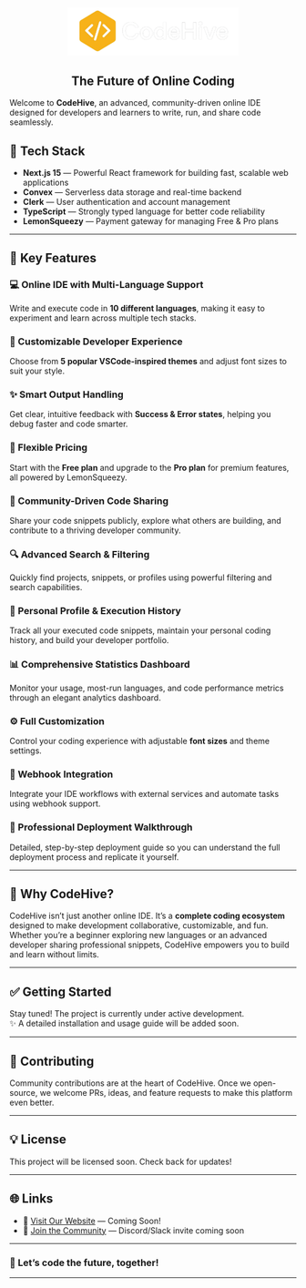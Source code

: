 <p align="center">
  <img src="public/logo2.png" alt="CodeHive Logo" width="300"/>
  <h2 align="center"><strong>The Future of Online Coding</strong></h2>
</p>

Welcome to **CodeHive**, an advanced, community-driven online IDE designed for developers and learners to write, run, and share code seamlessly.  

## 🚀 Tech Stack

- **Next.js 15** — Powerful React framework for building fast, scalable web applications
- **Convex** — Serverless data storage and real-time backend
- **Clerk** — User authentication and account management
- **TypeScript** — Strongly typed language for better code reliability
- **LemonSqueezy** — Payment gateway for managing Free & Pro plans

---

## 🌟 Key Features

### 💻 Online IDE with Multi-Language Support
Write and execute code in **10 different languages**, making it easy to experiment and learn across multiple tech stacks.

### 🎨 Customizable Developer Experience
Choose from **5 popular VSCode-inspired themes** and adjust font sizes to suit your style.

### ✨ Smart Output Handling
Get clear, intuitive feedback with **Success & Error states**, helping you debug faster and code smarter.

### 💎 Flexible Pricing
Start with the **Free plan** and upgrade to the **Pro plan** for premium features, all powered by LemonSqueezy.

### 🤝 Community-Driven Code Sharing
Share your code snippets publicly, explore what others are building, and contribute to a thriving developer community.

### 🔍 Advanced Search & Filtering
Quickly find projects, snippets, or profiles using powerful filtering and search capabilities.

### 👤 Personal Profile & Execution History
Track all your executed code snippets, maintain your personal coding history, and build your developer portfolio.

### 📊 Comprehensive Statistics Dashboard
Monitor your usage, most-run languages, and code performance metrics through an elegant analytics dashboard.

### ⚙️ Full Customization
Control your coding experience with adjustable **font sizes** and theme settings.

### 🔗 Webhook Integration
Integrate your IDE workflows with external services and automate tasks using webhook support.

### 🌟 Professional Deployment Walkthrough
Detailed, step-by-step deployment guide so you can understand the full deployment process and replicate it yourself.

---

## 💬 Why CodeHive?

CodeHive isn’t just another online IDE. It’s a **complete coding ecosystem** designed to make development collaborative, customizable, and fun. Whether you’re a beginner exploring new languages or an advanced developer sharing professional snippets, CodeHive empowers you to build and learn without limits.

---

## ✅ Getting Started

Stay tuned! The project is currently under active development.  
✨ A detailed installation and usage guide will be added soon.

---

## 🙌 Contributing

Community contributions are at the heart of CodeHive. Once we open-source, we welcome PRs, ideas, and feature requests to make this platform even better.

---

## 💡 License

This project will be licensed soon. Check back for updates!

---

## 🌐 Links

- 🌟 [Visit Our Website](#) — Coming Soon!
- 💬 [Join the Community](#) — Discord/Slack invite coming soon

---

### 🚀 Let’s code the future, together!

---

